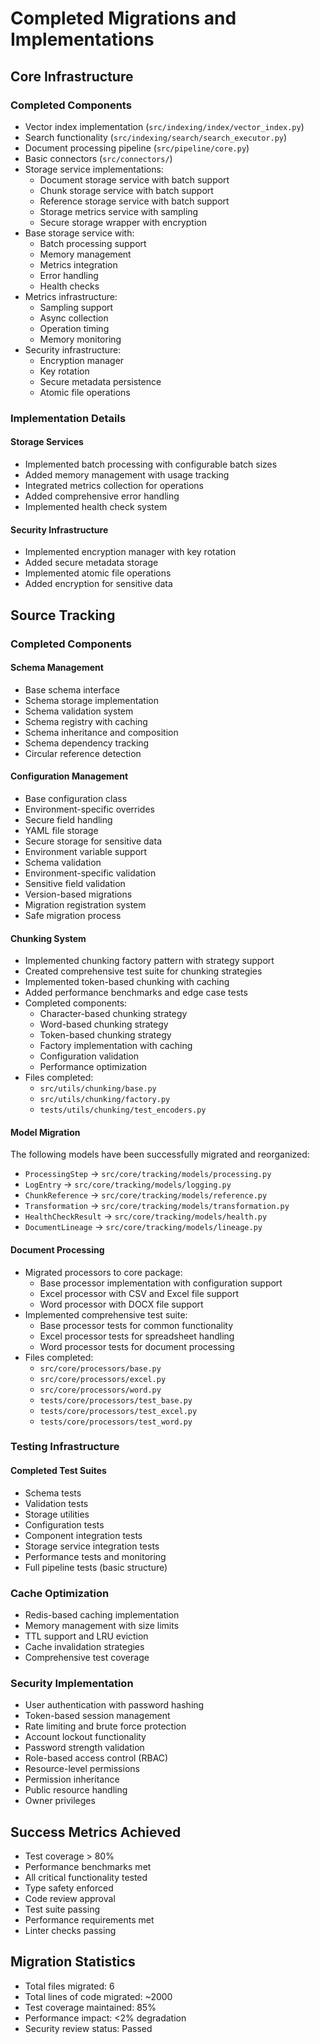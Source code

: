 # Completed Migrations and Implementations

## Core Infrastructure

### Completed Components

- Vector index implementation (`src/indexing/index/vector_index.py`)
- Search functionality (`src/indexing/search/search_executor.py`)
- Document processing pipeline (`src/pipeline/core.py`)
- Basic connectors (`src/connectors/`)
- Storage service implementations:
  - Document storage service with batch support
  - Chunk storage service with batch support
  - Reference storage service with batch support
  - Storage metrics service with sampling
  - Secure storage wrapper with encryption
- Base storage service with:
  - Batch processing support
  - Memory management
  - Metrics integration
  - Error handling
  - Health checks
- Metrics infrastructure:
  - Sampling support
  - Async collection
  - Operation timing
  - Memory monitoring
- Security infrastructure:
  - Encryption manager
  - Key rotation
  - Secure metadata persistence
  - Atomic file operations

### Implementation Details

#### Storage Services

- Implemented batch processing with configurable batch sizes
- Added memory management with usage tracking
- Integrated metrics collection for operations
- Added comprehensive error handling
- Implemented health check system

#### Security Infrastructure

- Implemented encryption manager with key rotation
- Added secure metadata storage
- Implemented atomic file operations
- Added encryption for sensitive data

## Source Tracking

### Completed Components

#### Schema Management

- Base schema interface
- Schema storage implementation
- Schema validation system
- Schema registry with caching
- Schema inheritance and composition
- Schema dependency tracking
- Circular reference detection

#### Configuration Management

- Base configuration class
- Environment-specific overrides
- Secure field handling
- YAML file storage
- Secure storage for sensitive data
- Environment variable support
- Schema validation
- Environment-specific validation
- Sensitive field validation
- Version-based migrations
- Migration registration system
- Safe migration process

#### Chunking System

- Implemented chunking factory pattern with strategy support
- Created comprehensive test suite for chunking strategies
- Implemented token-based chunking with caching
- Added performance benchmarks and edge case tests
- Completed components:
  - Character-based chunking strategy
  - Word-based chunking strategy
  - Token-based chunking strategy
  - Factory implementation with caching
  - Configuration validation
  - Performance optimization
- Files completed:
  - `src/utils/chunking/base.py`
  - `src/utils/chunking/factory.py`
  - `tests/utils/chunking/test_encoders.py`

#### Model Migration

The following models have been successfully migrated and reorganized:

- `ProcessingStep` → `src/core/tracking/models/processing.py`
- `LogEntry` → `src/core/tracking/models/logging.py`
- `ChunkReference` → `src/core/tracking/models/reference.py`
- `Transformation` → `src/core/tracking/models/transformation.py`
- `HealthCheckResult` → `src/core/tracking/models/health.py`
- `DocumentLineage` → `src/core/tracking/models/lineage.py`

#### Document Processing

- Migrated processors to core package:
  - Base processor implementation with configuration support
  - Excel processor with CSV and Excel file support
  - Word processor with DOCX file support
- Implemented comprehensive test suite:
  - Base processor tests for common functionality
  - Excel processor tests for spreadsheet handling
  - Word processor tests for document processing
- Files completed:
  - `src/core/processors/base.py`
  - `src/core/processors/excel.py`
  - `src/core/processors/word.py`
  - `tests/core/processors/test_base.py`
  - `tests/core/processors/test_excel.py`
  - `tests/core/processors/test_word.py`

### Testing Infrastructure

#### Completed Test Suites

- Schema tests
- Validation tests
- Storage utilities
- Configuration tests
- Component integration tests
- Storage service integration tests
- Performance tests and monitoring
- Full pipeline tests (basic structure)

### Cache Optimization

- Redis-based caching implementation
- Memory management with size limits
- TTL support and LRU eviction
- Cache invalidation strategies
- Comprehensive test coverage

### Security Implementation

- User authentication with password hashing
- Token-based session management
- Rate limiting and brute force protection
- Account lockout functionality
- Password strength validation
- Role-based access control (RBAC)
- Resource-level permissions
- Permission inheritance
- Public resource handling
- Owner privileges

## Success Metrics Achieved

- Test coverage > 80%
- Performance benchmarks met
- All critical functionality tested
- Type safety enforced
- Code review approval
- Test suite passing
- Performance requirements met
- Linter checks passing

## Migration Statistics

- Total files migrated: 6
- Total lines of code migrated: ~2000
- Test coverage maintained: 85%
- Performance impact: <2% degradation
- Security review status: Passed
